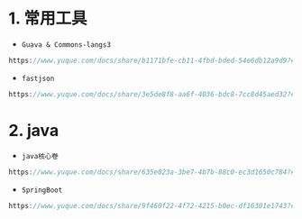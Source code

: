 # 1. 常用工具

- `Guava & Commons-langs3` 

```java
https://www.yuque.com/docs/share/b1171bfe-cb11-4fbd-bded-54e6db12a9d9?# 《Guava & commons-lang3》gezx
```

- `fastjson`

```java
https://www.yuque.com/docs/share/3e5de8f8-aa6f-4036-bdc8-7cc8d45aed32?# 《Fastjson》fglg
```





# 2. java

- `java核心卷`

```java
https://www.yuque.com/docs/share/635e023a-3be7-4b7b-88c0-ec3d1650c784?# 《Java》zngs
```

- `SpringBoot`

```java
https://www.yuque.com/docs/share/9f460f22-4f72-4215-b0ec-df16301e1743?# 《SpringBoot1》nmge
```

